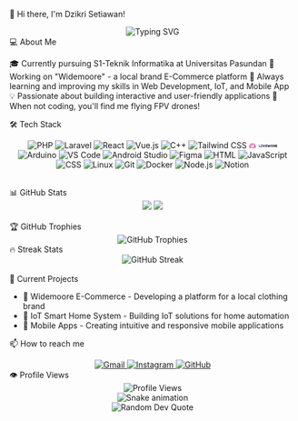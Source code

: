 👋 Hi there, I'm Dzikri Setiawan!
<div align="center">
  <img src="https://readme-typing-svg.herokuapp.com?font=Fira+Code&size=25&duration=3000&pause=1000&color=FFA500&center=true&vCenter=true&width=600&height=100&lines=S1+Teknik+Informatika;Universitas+Pasundan;Web+Developer;IoT+Enthusiast;Drone+FPV+Pilot" alt="Typing SVG" />
</div>
💻 About Me

🎓 Currently pursuing S1-Teknik Informatika at Universitas Pasundan
🔭 Working on "Widemoore" - a local brand E-Commerce platform
🌱 Always learning and improving my skills in Web Development, IoT, and Mobile App
💡 Passionate about building interactive and user-friendly applications
🚁 When not coding, you'll find me flying FPV drones!

🛠️ Tech Stack
<div align="center">
  <p align="center">
    <img width="50" src="https://cdn.jsdelivr.net/gh/devicons/devicon/icons/php/php-original.svg" alt="PHP"/>
    <img width="50" src="https://cdn.jsdelivr.net/gh/devicons/devicon/icons/laravel/laravel-plain-wordmark.svg" alt="Laravel"/>
    <img width="50" src="https://cdn.jsdelivr.net/gh/devicons/devicon/icons/react/react-original.svg" alt="React"/>
    <img width="50" src="https://cdn.jsdelivr.net/gh/devicons/devicon/icons/vuejs/vuejs-original.svg" alt="Vue.js"/>
    <img width="50" src="https://cdn.jsdelivr.net/gh/devicons/devicon/icons/cplusplus/cplusplus-original.svg" alt="C++"/>
    <img width="50" src="https://cdn.jsdelivr.net/gh/devicons/devicon/icons/tailwindcss/tailwindcss-plain.svg" alt="Tailwind CSS"/>
    <img width="50" src="https://raw.githubusercontent.com/livewire/livewire/main/art/logo.svg" alt="Livewire"/>
    <img width="50" src="https://cdn.jsdelivr.net/gh/devicons/devicon/icons/arduino/arduino-original.svg" alt="Arduino"/>
    <img width="50" src="https://cdn.jsdelivr.net/gh/devicons/devicon/icons/vscode/vscode-original.svg" alt="VS Code"/>
    <img width="50" src="https://cdn.jsdelivr.net/gh/devicons/devicon/icons/androidstudio/androidstudio-original.svg" alt="Android Studio"/>
    <img width="50" src="https://cdn.jsdelivr.net/gh/devicons/devicon/icons/figma/figma-original.svg" alt="Figma"/>
    <img width="50" src="https://cdn.jsdelivr.net/gh/devicons/devicon/icons/html5/html5-original.svg" alt="HTML"/>
    <img width="50" src="https://cdn.jsdelivr.net/gh/devicons/devicon/icons/javascript/javascript-original.svg" alt="JavaScript"/>
    <img width="50" src="https://cdn.jsdelivr.net/gh/devicons/devicon/icons/css3/css3-original.svg" alt="CSS"/>
    <img width="50" src="https://cdn.jsdelivr.net/gh/devicons/devicon/icons/linux/linux-original.svg" alt="Linux"/>
    <img width="50" src="https://cdn.jsdelivr.net/gh/devicons/devicon/icons/git/git-original.svg" alt="Git"/>
    <img width="50" src="https://cdn.jsdelivr.net/gh/devicons/devicon/icons/docker/docker-original.svg" alt="Docker"/>
    <img width="50" src="https://cdn.jsdelivr.net/gh/devicons/devicon/icons/nodejs/nodejs-original.svg" alt="Node.js"/>
    <img width="50" src="https://notion-emojis.s3-us-west-2.amazonaws.com/prod/svg-twitter/1f4dd.svg" alt="Notion"/>
  </p>
</div>
<br>
📊 GitHub Stats
<div align="center">
  <img height="180em" src="https://github-readme-stats.vercel.app/api?username=dzikrisee&show_icons=true&theme=tokyonight&include_all_commits=true&count_private=true"/>
  <img height="180em" src="https://github-readme-stats.vercel.app/api/top-langs/?username=dzikrisee&layout=compact&langs_count=7&theme=tokyonight"/>
</div>
<br>
🏆 GitHub Trophies
<div align="center">
  <img src="https://github-profile-trophy.vercel.app/?username=dzikrisee&theme=darkhub&no-frame=false&no-bg=true&margin-w=4" alt="GitHub Trophies"/>
</div>
🔥 Streak Stats
<div align="center">
  <img src="https://github-readme-streak-stats.herokuapp.com/?user=dzikrisee&theme=dark" alt="GitHub Streak"/>
</div>
<br>
🚀 Current Projects
<ul>
  <li>👕 Widemoore E-Commerce - Developing a platform for a local clothing brand</li>
  <li>🤖 IoT Smart Home System - Building IoT solutions for home automation</li>
  <li>📱 Mobile Apps - Creating intuitive and responsive mobile applications</li>
</ul>


📫 How to reach me
<div align="center">
  <a href="mailto:dzikrisee2002@gmail.com">
    <img src="https://img.shields.io/badge/Gmail-D14836?style=for-the-badge&logo=gmail&logoColor=white" alt="Gmail"/>
  </a>
  <a href="https://instagram.com/dzikrisee" target="_blank">
    <img src="https://img.shields.io/badge/Instagram-E4405F?style=for-the-badge&logo=instagram&logoColor=white" alt="Instagram"/>
  </a>
  <a href="https://github.com/dzikrisee" target="_blank">
    <img src="https://img.shields.io/badge/GitHub-100000?style=for-the-badge&logo=github&logoColor=white" alt="GitHub"/>
  </a>
</div>
👁️ Profile Views
<div align="center">
  <img src="https://komarev.com/ghpvc/?username=dzikrisee&color=brightgreen" alt="Profile Views"/>
</div>
<!-- Snake animation -->
<div align="center">
  <img src="https://github.com/dzikrisee/dzikrisee/blob/output/github-contribution-grid-snake.svg" alt="Snake animation"/>
</div>

<div align="center">
  <img src="https://quotes-github-readme.vercel.app/api?type=horizontal&theme=radical" alt="Random Dev Quote"/>
</div>
